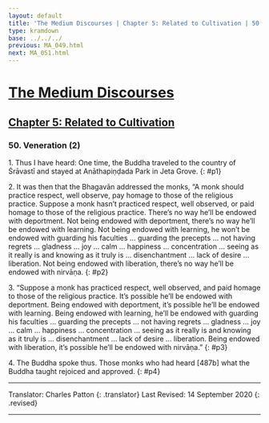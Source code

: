 ```yaml
---
layout: default
title: 'The Medium Discourses | Chapter 5: Related to Cultivation | 50. Veneration (2)'
type: kramdown
base: ../../../
previous: MA_049.html
next: MA_051.html
---
```


# [The Medium Discourses](../../index.html)
## [Chapter 5: Related to Cultivation](index.html)
### 50. Veneration (2)

1\. Thus I have heard: One time, the Buddha traveled to the country of Śrāvastī and stayed at Anāthapiṇḍada Park in Jeta Grove.
{: #p1}

2\. It was then that the Bhagavān addressed the monks, “A monk should practice respect, well observe, pay homage to those of the religious practice. Suppose a monk hasn’t practiced respect, well observed, or paid homage to those of the religious practice. There’s no way he’ll be endowed with deportment. Not being endowed with deportment, there’s no way he’ll be endowed with learning. Not being endowed with learning, he won’t be endowed with guarding his faculties … guarding the precepts … not having regrets … gladness … joy … calm … happiness … concentration … seeing as it really is and knowing as it truly is … disenchantment … lack of desire … liberation. Not being endowed with liberation, there’s no way he’ll be endowed with nirvāṇa.
{: #p2}

3\. “Suppose a monk has practiced respect, well observed, and paid homage to those of the religious practice. It’s possible he’ll be endowed with deportment. Being endowed with deportment, it’s possible he’ll be endowed with learning. Being endowed with learning, he’ll be endowed with guarding his faculties … guarding the precepts … not having regrets … gladness … joy … calm … happiness … concentration … seeing as it really is and knowing as it truly is … disenchantment … lack of desire … liberation. Being endowed with liberation, it’s possible he’ll be endowed with nirvāṇa.”
{: #p3}

4\. The Buddha spoke thus. Those monks who had heard [487b] what the Buddha taught rejoiced and approved.
{: #p4}

---

Translator: Charles Patton
{: .translator}
Last Revised: 14 September 2020
{: .revised}

---
